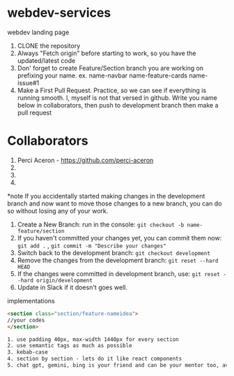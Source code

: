 # webdev-services
webdev landing page

1. CLONE the repository
2. Always "Fetch origin" before starting to work, so you have the updated/latest code
3. Don' forget to create Feature/Section branch you are working on prefixing your name. ex. name-navbar  name-feature-cards  name-issue#1
4. Make a First Pull Request. Practice, so we can see if everything is running smooth. I, myself is not that versed in github. Write you name below in collaborators, then push to development branch then make a pull request 

# Collaborators
1. Perci Aceron - https://github.com/perci-aceron
2.
3.
4.

*note
If you accidentally started making changes in the development branch and now want to move those changes to a new branch, you can do so without losing any of your work. 
1. Create a New Branch: run in the console:  ```git checkout -b name-feature/section```
2. If you haven't committed your changes yet, you can commit them now:  ```git add .``` , ```git commit -m "Describe your changes"```
3. Switch back to the development branch: ```git checkout development```
4. Remove the changes from the development branch: ```git reset --hard HEAD```
5. If the changes were committed in development branch, use: ```git reset --hard origin/development```
6. Update in Slack if it doesn't goes well.


implementations
```html
<section class="section/feature-nameidea">
//your codes
</section>

1. use padding 40px, max-width 1440px for every section
2. use semantic tags as much as possible
3. kebab-case
4. section by section - lets do it like react components
5. chat gpt, gemini, bing is your friend and can be your mentor too, available 24/7

